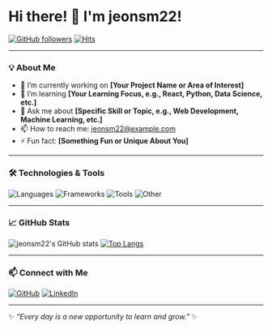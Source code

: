 # Hi there! 👋 I'm jeonsm22!

[![GitHub followers](https://img.shields.io/github/followers/jeonsm22?style=social)](https://github.com/jeonsm22)
[![Hits](https://hits.seeyoufarm.com/api/count/incr/badge.svg?url=https://github.com/jeonsm22&title=Profile%20Views)](https://hits.seeyoufarm.com)

---

### 💡 About Me
- 🔭 I’m currently working on **[Your Project Name or Area of Interest]**  
- 🌱 I’m learning **[Your Learning Focus, e.g., React, Python, Data Science, etc.]**  
- 💬 Ask me about **[Specific Skill or Topic, e.g., Web Development, Machine Learning, etc.]**  
- 📫 How to reach me: [jeonsm22@example.com](mailto:jeonsm22@example.com)  
- ⚡ Fun fact: **[Something Fun or Unique About You]**

---

### 🛠️ Technologies & Tools
![Languages](https://img.shields.io/badge/Code-Python-informational?style=flat&logo=python&logoColor=white&color=2bbc8a)
![Frameworks](https://img.shields.io/badge/Framework-Django-informational?style=flat&logo=django&logoColor=white&color=2bbc8a)
![Tools](https://img.shields.io/badge/Tools-Git-informational?style=flat&logo=git&logoColor=white&color=2bbc8a)
![Other](https://img.shields.io/badge/Other-Docker-informational?style=flat&logo=docker&logoColor=white&color=2bbc8a)

---

### 📈 GitHub Stats
![jeonsm22's GitHub stats](https://github-readme-stats.vercel.app/api?username=jeonsm22&show_icons=true&theme=radical)
[![Top Langs](https://github-readme-stats.vercel.app/api/top-langs/?username=jeonsm22&layout=compact&theme=radical)](https://github.com/jeonsm22)

---

### 📫 Connect with Me
[![GitHub](https://img.shields.io/badge/GitHub-@jeonsm22-181717?style=flat&logo=github)](https://github.com/jeonsm22)
[![LinkedIn](https://img.shields.io/badge/LinkedIn-@jeonsm22-blue?style=flat&logo=linkedin)](https://www.linkedin.com/in/jeonsm22)

---

✨ _“Every day is a new opportunity to learn and grow.”_ ✨
